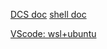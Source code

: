 [DCS doc](https://cloud.stomics.tech/helpcenter/zh/)
[shell doc](https://www.runoob.com/linux/linux-shell.html)

[VScode: wsl+ubuntu](https://blog.csdn.net/yao00037/article/details/119858692)